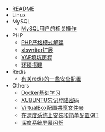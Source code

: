 * [README](/README.md)
* Linux
* MySQL
   * [MySQL用户的相关操作](/mysql/MySQL用户的相关操作.md)
* PHP
   * [PHP严格模式解读](/php/PHP严格模式解读.md)
   * [xlswriter扩展](/php/xlswriter扩展.md)
   * [YAF填坑历程](/php/YAF填坑历程.md)
   * [环境搭建](/php/环境搭建.md)
* Redis
   * [有关redis的一些安全配置](/redis/有关redis的一些安全配置.md)
* Others
   * [Docker基础学习](/others/Docker基础学习.md)
   * [XUBUNTU忘记登陆密码](/others/XUBUNTU忘记登陆密码.md)
   * [VirtualBox配置共享文件夹](/others/VirtualBox配置共享文件夹.md)
   * [在深度系统上安装和简单配置GIT](/others/在深度系统上安装和简单配置GIT.md)
   * [深度系统屏幕闪烁](/others/深度系统屏幕闪烁.md)